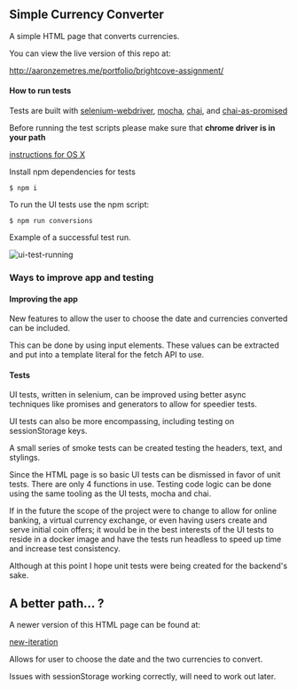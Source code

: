 ## Simple Currency Converter

A simple HTML page that converts currencies.

You can view the live version of this repo at:

http://aaronzemetres.me/portfolio/brightcove-assignment/

#### How to run tests

Tests are built with [selenium-webdriver](https://www.npmjs.com/package/selenium-webdriver), [mocha](https://www.npmjs.com/package/mocha), [chai](https://www.npmjs.com/package/chai), and [chai-as-promised](https://www.npmjs.com/package/chai-as-promised)

Before running the test scripts please make sure that **chrome driver is in your path**

[instructions for OS X](http://www.kenst.com/2015/03/installing-chromedriver-on-mac-osx/)

Install npm dependencies for tests

```$ npm i```

To run the UI tests use the npm script:

```$ npm run conversions```

Example of a successful test run.

![ui-test-running](docs/ui-tests.gif)

### Ways to improve app and testing

#### Improving the app

New features to allow the user to choose the date and currencies converted can be included.

This can be done by using input elements. These values can be extracted and put into a template literal for the fetch API to use.

#### Tests

UI tests, written in selenium, can be improved using better async techniques like promises and generators to allow for speedier tests.

UI tests can also be more encompassing, including testing on sessionStorage keys.

A small series of smoke tests can be created testing the headers, text, and stylings.

Since the HTML page is so basic UI tests can be dismissed in favor of unit tests. There are only 4 functions in use. Testing code logic can be done using the same tooling as the UI tests, mocha and chai.

If in the future the scope of the project were to change to allow for online banking, a virtual currency exchange, or even having users create and serve initial coin offers; it would be in the best interests of the UI tests to reside in a docker image and have the tests run headless to speed up time and increase test consistency.

Although at this point I hope unit tests were being created for the backend's sake.

## A better path... ?

A newer version of this HTML page can be found at:

[new-iteration](http://aaronzemetres.me/portfolio/brightcove-assignment/new-iteration)

Allows for user to choose the date and the two currencies to convert.

Issues with sessionStorage working correctly, will need to work out later.

